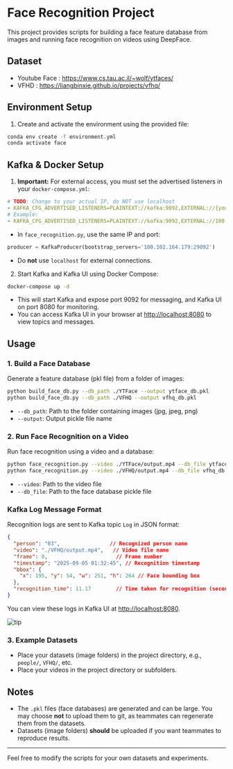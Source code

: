 # Face Recognition Project

This project provides scripts for building a face feature database from images and running face recognition on videos using DeepFace.

## Dataset

- Youtube Face : https://www.cs.tau.ac.il/~wolf/ytfaces/
- VFHD : https://liangbinxie.github.io/projects/vfhq/

## Environment Setup

1. Create and activate the environment using the provided file:
  ```bash
  conda env create -f environment.yml
  conda activate face
  ```


## Kafka & Docker Setup

1. **Important:** For external access, you must set the advertised listeners in your `docker-compose.yml`:
  ```yaml
  # TODO: Change to your actual IP, do NOT use localhost
  - KAFKA_CFG_ADVERTISED_LISTENERS=PLAINTEXT://kafka:9092,EXTERNAL://{your_ip}:29092
  # Example:
  - KAFKA_CFG_ADVERTISED_LISTENERS=PLAINTEXT://kafka:9092,EXTERNAL://100.102.164.179:29092
  ```
  - In `face_recognition.py`, use the same IP and port:
  ```python
  producer = KafkaProducer(bootstrap_servers='100.102.164.179:29092')
  ```
  - Do **not** use `localhost` for external connections.

2. Start Kafka and Kafka UI using Docker Compose:
  ```bash
  docker-compose up -d
  ```
  - This will start Kafka and expose port 9092 for messaging, and Kafka UI on port 8080 for monitoring.
  - You can access Kafka UI in your browser at [http://localhost:8080](http://localhost:8080) to view topics and messages.



## Usage

### 1. Build a Face Database
Generate a feature database (pkl file) from a folder of images:

```bash
python build_face_db.py --db_path ./YTFace --output ytface_db.pkl
python build_face_db.py --db_path ./VFHQ --output vfhq_db.pkl
```
- `--db_path`: Path to the folder containing images (jpg, jpeg, png)
- `--output`: Output pickle file name


### 2. Run Face Recognition on a Video
Run face recognition using a video and a database:

```bash
python face_recognition.py --video ./YTFace/output.mp4 --db_file ytface_db.pkl
python face_recognition.py --video ./VFHQ/output.mp4 --db_file vfhq_db.pkl
```
- `--video`: Path to the video file
- `--db_file`: Path to the face database pickle file


### Kafka Log Message Format

Recognition logs are sent to Kafka topic `Log` in JSON format:

```json
{
  "person": "03",                // Recognized person name
  "video": "./VFHQ/output.mp4",   // Video file name
  "frame": 0,                      // Frame number
  "timestamp": "2025-09-05 01:32:45", // Recognition timestamp
  "bbox": {
    "x": 195, "y": 54, "w": 251, "h": 264 // Face bounding box
  },
  "recognition_time": 11.17        // Time taken for recognition (seconds)
}
```

You can view these logs in Kafka UI at [http://localhost:8080](http://localhost:8080).

![tip](tip.gif)

### 3. Example Datasets
- Place your datasets (image folders) in the project directory, e.g., `people/`, `VFHQ/`, etc.
- Place your videos in the project directory or subfolders.

## Notes
- The `.pkl` files (face databases) are generated and can be large. You may choose **not** to upload them to git, as teammates can regenerate them from the datasets.
- Datasets (image folders) **should** be uploaded if you want teammates to reproduce results.


---

Feel free to modify the scripts for your own datasets and experiments.

